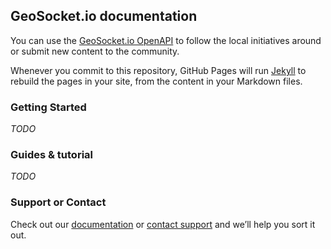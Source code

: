 ## GeoSocket.io documentation

You can use the [GeoSocket.io OpenAPI](https://api.geosocket.io) to follow the local initiatives around or submit new content to the community.

Whenever you commit to this repository, GitHub Pages will run [Jekyll](https://jekyllrb.com/) to rebuild the pages in your site, from the content in your Markdown files.

### Getting Started

*TODO*

### Guides & tutorial

*TODO*

### Support or Contact

Check out our [documentation](https://api.github.com/) or [contact support](mailto:support@geosocket.io) and we’ll help you sort it out.
